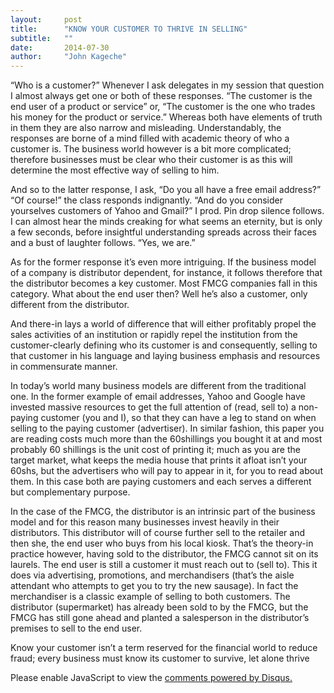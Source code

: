 ```yaml
---
layout:     post
title:      "KNOW YOUR CUSTOMER TO THRIVE IN SELLING"
subtitle:   ""
date:       2014-07-30
author:     "John Kageche"
---
```


<p>“Who is a customer?” Whenever I ask delegates in my session that question I almost always get one or both of these responses. “The customer is the end user of a product or service” or, “The customer is the one who trades his money for the product or service.” Whereas both have elements of truth in them they are also narrow and misleading. Understandably, the responses are borne of a mind filled with academic theory of who a customer is. The business world however is a bit more complicated; therefore businesses must be clear who their customer is as this will determine the most effective way of selling to him. <p>

<p>And so to the latter response, I ask, “Do you all have a free email address?” “Of course!” the class responds indignantly. “And do you consider yourselves customers of Yahoo and Gmail?” I prod. Pin drop silence follows. I can almost hear the minds creaking for what seems an eternity, but is only a few seconds, before insightful understanding spreads across their faces and a bust of laughter follows. “Yes, we are.”</p>

<p>As for the former response it’s even more intriguing. If the business model of a company is distributor dependent, for instance, it follows therefore that the distributor becomes a key customer. Most FMCG companies fall in this category. What about the end user then? Well he’s also a customer, only different from the distributor.</p>
<p>And there-in lays a world of difference that will either profitably propel the sales activities of an institution or rapidly repel the institution from the customer-clearly defining who its customer is and consequently, selling to that customer in his language and laying business emphasis and resources in commensurate manner.</p>
<p>In today’s world many business models are different from the traditional one. In the former example of email addresses, Yahoo and Google have invested massive resources to get the full attention of (read, sell to) a non-paying customer (you and I), so that they can have a leg to stand on when selling to the paying customer (advertiser). In similar fashion, this paper you are reading costs much more than the 60shillings you bought it at and most probably 60 shillings is the unit cost of printing it; much as you are the target market, what keeps the media house that prints it afloat isn’t your 60shs, but the advertisers who will pay to appear in it, for you to read about them. In this case both are paying customers and each serves a different but complementary purpose. </p>
<p>In the case of the FMCG, the distributor is an intrinsic part of the business model and for this reason many businesses invest heavily in their distributors. This distributor will of course further sell to the retailer and then she, the end user who buys from his local kiosk. That’s the theory-in practice however, having sold to the distributor, the FMCG cannot sit on its laurels. The end user is still a customer it must reach out to (sell to). This it does via advertising, promotions, and merchandisers (that’s the aisle attendant who attempts to get you to try the new sausage). In fact the merchandiser is a classic example of selling to both customers. The distributor (supermarket) has already been sold to by the FMCG, but the FMCG has still gone ahead and planted a salesperson in the distributor’s premises to sell to the end user. </p>
<p>Know your customer isn’t a term reserved for the financial world to reduce fraud; every business must know its customer to survive, let alone thrive</p>

<div id="disqus_thread"></div>
<script type="text/javascript">
    /* * * CONFIGURATION VARIABLES * * */
    var disqus_shortname = 'lendmeyourears';
    var disqus_identifier = '2014-07-30';
    
    /* * * DON'T EDIT BELOW THIS LINE * * */
    (function() {
        var dsq = document.createElement('script'); dsq.type = 'text/javascript'; dsq.async = true;
        dsq.src = '//' + disqus_shortname + '.disqus.com/embed.js';
        (document.getElementsByTagName('head')[0] || document.getElementsByTagName('body')[0]).appendChild(dsq);
    })();
</script>
<noscript>Please enable JavaScript to view the <a href="https://disqus.com/?ref_noscript" rel="nofollow">comments powered by Disqus.</a></noscript>

<script type="text/javascript"><!--
//<![CDATA[
	twatchData = 'page='+encodeURIComponent( window.location );
	if( typeof document.referrer != 'undefined' && document.referrer != '' ) {
		twatchData += '&ref='+encodeURIComponent( document.referrer );
	}
	twatchData += '&no_cookies=true';
	if( typeof screen.width != 'undefined' ) {
		twatchData += '&resolution='+screen.width+'x'+screen.height;
	}
	document.write('<scr'+'ipt type="text/javascript" '+
	'src="http://www.lendmeyourears.co.ke/twatch/remote/js_logger.php?'+twatchData+'">'+
	'</scr'+'ipt>');
//]]>
//--></script>
